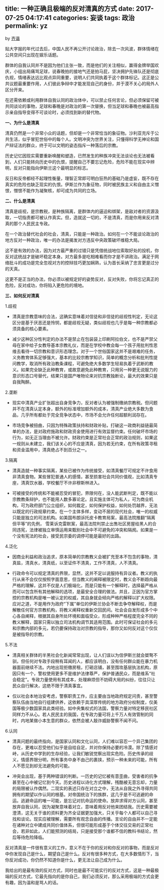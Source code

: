 title: 一种正确且极端的反对清真的方式
date: 2017-07-25 04:17:41
categories: 妄谈
tags: 政治
permalink: yz
---
by [齐谐](http://caute.net/about/)

贴大字报的年代过去后，中国人民不再公开讨论政治，除去一次风波，群体情绪在公共空间只出现在娱乐话题。

群体的自我认同并不是因为他们主张一致，而是他们的关注相似，赢得金牌举国欢庆，小组出局痛骂足球，说春晚拍的接地气还是拍马屁，坚决拥护先锋队还是彻底仇视，情绪表达远比观点异同重要，说明人们共同执着于这个群体标记。这正是公共议题最重要作用，人们彼此争辩中才能发现自己的身份，并于漠不关心的局外人区分开来。
<!--more-->

在还需依赖或利用群体自我认同的政治体中，可以禁止任何言论，但必须保留可被共同谈论的事物，足球和春晚是对政治的第一次替换，但当足球和春晚也被最高指示亲自指导变得不可谈论时，必须找到新的替代物。

**一、为什么是清真**

清真仍然是一个非常小众的话题，但却是一个非常恰当的象征物。沙利亚充斥于公共生活，似乎冒犯世俗中的每个人。文明冲突为世界关注，只懂得科学无神论和国产辩证法的群众，终于可以文明的姿态指斥一种落后的宗教。

历史记忆因现实需要重新唤醒和塑造，已然发生的种族冲突无法谈论也无法被看到，人们只能转向历史中的仇恨，提醒自己不要忘记危险，危险不能在现实中辨明，反对只能指向伊斯兰这个最明显的标志。

反日和反帝都经不起理性衡量，理智正常即可明白狂热的基础乃是虚妄，既不存在真实的危险也缺乏现实的仇恨。伊斯兰作为象征物，同时被民族主义和自由主义憎恨，憎恨不能作为凝聚核，却可成为共同的立场。

**二、什么是清真**

清真是歧视，是宗教税，是种族隔离，是群体内的逼迫和绑架，是敌对者的资源汲取，一切指责都可被认作真实。但，造就这一切的，不是清真，而是你用来反对清真的那个人民民主专政。

在一个政治替代社会的社会，清真，只能是一种政治。如何在一个不能谈论政治的地方反对一种政治，唯一的办法是揭发对方违反中央政策破坏维稳大局。

这不是有效的办法，因为对方最严重的过错只是凭借统战地位索取好处的投机，你反对这统战才是破坏稳定本身。对方最多是吃相难看而你才是不讲政治。满足于网络批斗的成功是完全忽视对方的控辩技巧更加娴熟，认为首长采纳了忠言更是过分的天真。

这更不是正当的办法，你必须以被规定好的姿势反对，反对失败，你将忘记真正的危险，反对成功，你将陷入更危险的境地。

**三、如何反对清真**

1.歧视

* 清真是宗教意味的合法，这确实意味着对信徒和非信徒的歧视性判定，无论这区分是基于厌恶还是怜悯，都是歧视无疑，类似歧视也几乎是每一种宗教都必须具备的核心要素。

* 减少这种区分性判定的办法不是禁止在包装袋上印刷阿拉伯文，也不是严禁父母在家中给子女教导基本宗教礼仪，而是在学校中教会每一个孩子用批判性思维去看待一切宗教和意识形态理念。对于一个世俗国家这并不是艰难的任务，义务教育体系足够强大，基本的比较宗教学知识，简单的概念分析和批判性提问教学，取消所有政治教条课程，可避免绝大多数学生轻易执着于武断的教义。如果完全缺乏此种教育，或故意避免此种教育，只用另一种更无说服力的意识形态口号替代，结果只是国产唯物论来对抗宗教独断论，最大的效果只是自我陶醉。

2.垄断

* 现实中清真产业扩张超出自身竞争力，反对者认为被强制缴纳宗教税。但问题并不在清真认定本身，额外的标准增加额外的成本，清真产业绝大多数为食品，几乎所有都处于完全竞争状态中，市场不会允许任何超额利润存在。

* 市场竞争被扭曲，只因为特殊政策扶持和财政补贴，打破这一政商利益链最简单的办法，是对政府施政和财政资金使用进行有效监督约束。任何破坏市场的行为，如无正当理由不被允许。财政约束是正常社会正常的政治规则，如果这一规则从未建立，我们该关心的不应是清真，因为若无约束，在所有政策寻租和资金滥用中，清真绝占不到百分之一。

3.隔离

* 清真造就一种事实隔离，某些已被作为传统接受，如清真餐厅可规定不许食用非清真食物。某些冒犯普通人的感情，甚至损害社会共同价值观，比如清真专座，清真饮水器，学校餐厅不许非穆斯林进入。

* 可被接受的传统和不能被忍受的冒犯，界限何在，没人能武断判定，既不能以宗教教条辩护，也不能用人数多寡论定。且实施主体可为私人，可为商业机构，可为政府部门公立组织，如何裁定，如何保护权益，如何处罚越界，无法以既定的行政规章约束。在一个主体多样，变动不居的现代社会，唯一的权威只能是独立的司法机构。如美国布朗诉托皮卡教育局案，最高法院推翻“隔离但平等”的先例， 雪莱诉克雷默案，最高法院判禁止出售社区房屋给黑人的合同违宪，法律被独立审慎运用来甄别社会中不可避免的冲突和隔阂。如果是一个没有宪法的社会，接受民宗委的调停可能是最好的出路。

4.泛化

* 因商业利益和政治追求，原本简单的宗教教义会被扩充至本不包含的事物，清真盐，清真水，清真纸，以至证件不清真，工作不清真，人不清真。

* 行政命令可以规定清真的界限，显然，这并不足以说服持有异议者。教义的执行从来不会仅仅按照字面意思，但当教义的阐释被限定时，教义会不断趋向最严格的理解，这并不仅是人们极端化，而是只能有一个解释时，选择最严格从而可以包含所有其他解释的选项，是最安全合理的做法。并且，正因为官方掌控的宗教机构是唯一被认定的权威，其自身就会倾向严格的解释以扩大权限。应对之道，不是用作为政府“下属”单位的伊斯兰协会不断去争夺解释权，而是解散任何官方宗教机构，将教义阐释权重新交回民间。社会会自发形成多个中心各自阐释，根据其自身所处环境和面临受众，形成种种严格程度完全不同的教义解释，国家只需以独立司法机构调节其适用范围。此时可保证社会的多元和宗教内部的多元，若仍要保持政治对宗教的指导，那你又如何反对这个仅仅是被指导的宗教。

5.不法

* 清真相关群体的半黑社会化新闻常常出现，让人们误以为信伊斯兰就会桀骜不驯，但任何对专政手段稍有耳闻的人，都应该明白，没有任何群众能在暴力机器面前继续不法。内地出现拒缴房租，打砸店铺，甚至围攻基层执法机构，原因只有一个，警权使用更多不是维护法律尊严，保护普通民众，而是维系“社会稳定”。专政力量使用有其成本，处理麻烦但不妨碍大局的纠纷，往往只让民众自行解决，这绝不限于清真事宜。

* 仅以社会本地治安考虑，警察职责工作，应主要由当地政府规定问责，甚至警察队伍由当地自行组建供养，这依赖于具深厚传统的地方政府分权制度，仅美国等极少数国家具此类经验。如中央集权式的法国，警察力量对特定移民社区同样力不从心。若人民民主的我国，在专政力量可将上千万人有效管制的同时，内地某做小本生意的群众，依然会被人敲诈威胁警察不闻不问。

6.认同

* 清真问题的最终指向，是国家认同和文化认同，人们难以容忍一个异己集团的存在，更难以忍受他们似乎是自给自足，并对你保持必要的冷漠。除了情感对峙，从历史中学到的生存经验，让我们敏锐觉察出现实危险。历史传承的歧义，情感界限分明，所有事务中身不由己的裹挟，预示一种未来的可能，所有人不愿见到却无法避免的可能。

* 冲突会出现，基于两种错误的判断。一历史的记忆被有意歪曲，受害者的抗争甚至在心中被记忆到今天。历史进程以诗化方式理解，残酷被无意忘却，力量的局限被认作偶然。二现实的表述只存在对立之中，无法从自我之外寻得共同拥有的期望以作认同的根基。对帝国统治下的族群，这几乎是不可逃避的命运。逃避命运的唯一可能，是忘记对抗命运的使命。放弃求得对方认同，甚至放弃自我认同，因为凝聚意味着对立，意味着用反对他来团结我。历史需要被澄清，这无关于谁的资料更为齐全证据更加强大，只关乎每个人都可以自己寻找和谈论。现实应被理解，需要所有观念自由的传播。言论的自由并不一定能在诸种对立中建成共同价值体系，但很可能形成基于个体交往交易的正常社会，若非如此，人们能预测的结局，只是接受那个谁都不信的教科书结论，然后等待危险降临。

反对清真是一件很有意义的工作，意义不在于你的反对和你反对的事物，而是反对中你发现自己是什么，期望自己是什么。反对有很多种方式，在大多数情形下，当你反对成功，你仍然不知道你是什么，更无法让自己成为什么。

我给出的是最有效的反对方式，同时也是最不可能实行的反对方式，这是一种最极端的反对方式，它最先指向的是你自己，我们必须反对，那么采用极端的方式会更有趣，因为温和是骂人的话。